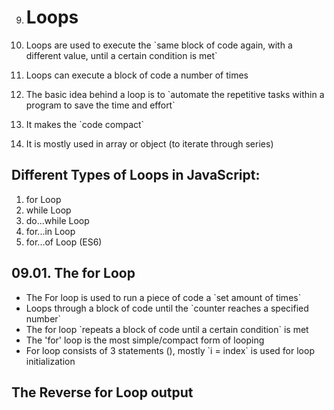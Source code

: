 9.  # Loops

1.  Loops are used to execute the \`same block of code again, with a different value, until a certain condition is met\`
1.  Loops can execute a block of code a number of times
1.  The basic idea behind a loop is to \`automate the repetitive tasks within a program to save the time and effort\`
1.  It makes the \`code compact\`
1.  It is mostly used in array or object (to iterate through series)

## Different Types of Loops in JavaScript:

1.  for Loop
2.  while Loop
3.  do...while Loop
4.  for...in Loop
5.  for...of Loop (ES6)

## 09.01. The for Loop

- The For loop is used to run a piece of code a \`set amount of times\`
- Loops through a block of code until the \`counter reaches a specified number\`
- The for loop \`repeats a block of code until a certain condition\` is met
- The 'for' loop is the most simple/compact form of looping
- For loop consists of 3 statements (), mostly \`i = index\` is used for loop initialization

## The Reverse for Loop output
